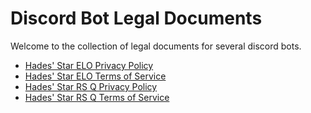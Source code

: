 # Discord Bot Legal Documents

Welcome to the collection of legal documents for several discord bots.

- [Hades' Star ELO Privacy Policy](Hades_Star_ELO_Privacy_Policy.md)
- [Hades' Star ELO Terms of Service](Hades_Star_ELO_Terms_of_Service.md)
- [Hades' Star RS Q Privacy Policy](Hades_Star_RS_Q_Privacy_Policy.md)
- [Hades' Star RS Q Terms of Service](Hades_Star_RS_Q_Terms_of_Service.md)
